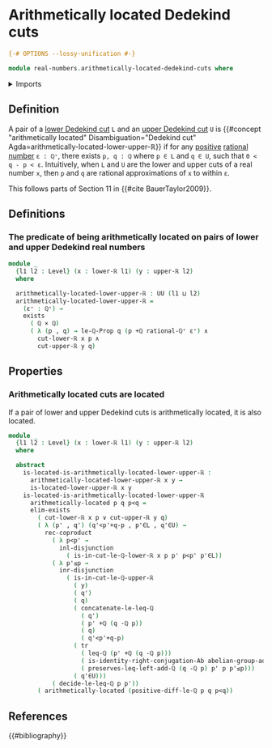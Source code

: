# Arithmetically located Dedekind cuts

```agda
{-# OPTIONS --lossy-unification #-}

module real-numbers.arithmetically-located-dedekind-cuts where
```

<details><summary>Imports</summary>

```agda
open import elementary-number-theory.addition-rational-numbers
open import elementary-number-theory.additive-group-of-rational-numbers
open import elementary-number-theory.difference-rational-numbers
open import elementary-number-theory.inequality-rational-numbers
open import elementary-number-theory.positive-rational-numbers
open import elementary-number-theory.rational-numbers
open import elementary-number-theory.strict-inequality-rational-numbers

open import foundation.cartesian-product-types
open import foundation.conjunction
open import foundation.coproduct-types
open import foundation.dependent-pair-types
open import foundation.disjunction
open import foundation.existential-quantification
open import foundation.transport-along-identifications
open import foundation.universe-levels

open import group-theory.abelian-groups

open import real-numbers.dedekind-real-numbers
open import real-numbers.lower-dedekind-real-numbers
open import real-numbers.upper-dedekind-real-numbers
```

</details>

## Definition

A pair of a [lower Dedekind cut](real-numbers.lower-dedekind-real-numbers.md)
`L` and an [upper Dedekind cut](real-numbers.upper-dedekind-real-numbers.md) `U`
is
{{#concept "arithmetically located" Disambiguation="Dedekind cut" Agda=arithmetically-located-lower-upper-ℝ}}
if for any [positive](elementary-number-theory.positive-rational-numbers.md)
[rational number](elementary-number-theory.rational-numbers.md) `ε : ℚ⁺`, there
exists `p, q : ℚ` where `p ∈ L` and `q ∈ U`, such that `0 < q - p < ε`.
Intuitively, when `L` and `U` are the lower and upper cuts of a real number `x`,
then `p` and `q` are rational approximations of `x` to within `ε`.

This follows parts of Section 11 in {{#cite BauerTaylor2009}}.

## Definitions

### The predicate of being arithmetically located on pairs of lower and upper Dedekind real numbers

```agda
module _
  {l1 l2 : Level} (x : lower-ℝ l1) (y : upper-ℝ l2)
  where

  arithmetically-located-lower-upper-ℝ : UU (l1 ⊔ l2)
  arithmetically-located-lower-upper-ℝ =
    (ε⁺ : ℚ⁺) →
    exists
      ( ℚ × ℚ)
      ( λ (p , q) → le-ℚ-Prop q (p +ℚ rational-ℚ⁺ ε⁺) ∧
        cut-lower-ℝ x p ∧
        cut-upper-ℝ y q)
```

## Properties

### Arithmetically located cuts are located

If a pair of lower and upper Dedekind cuts is arithmetically located, it is also
located.

```agda
module _
  {l1 l2 : Level} (x : lower-ℝ l1) (y : upper-ℝ l2)
  where

  abstract
    is-located-is-arithmetically-located-lower-upper-ℝ :
      arithmetically-located-lower-upper-ℝ x y →
      is-located-lower-upper-ℝ x y
    is-located-is-arithmetically-located-lower-upper-ℝ
      arithmetically-located p q p<q =
      elim-exists
        ( cut-lower-ℝ x p ∨ cut-upper-ℝ y q)
        ( λ (p' , q') (q'<p'+q-p , p'∈L , q'∈U) →
          rec-coproduct
            ( λ p<p' →
              inl-disjunction
                ( is-in-cut-le-ℚ-lower-ℝ x p p' p<p' p'∈L))
            ( λ p'≤p →
              inr-disjunction
                ( is-in-cut-le-ℚ-upper-ℝ
                  ( y)
                  ( q')
                  ( q)
                  ( concatenate-le-leq-ℚ
                    ( q')
                    ( p' +ℚ (q -ℚ p))
                    ( q)
                    ( q'<p'+q-p)
                  ( tr
                    ( leq-ℚ (p' +ℚ (q -ℚ p)))
                    ( is-identity-right-conjugation-Ab abelian-group-add-ℚ p q)
                    ( preserves-leq-left-add-ℚ (q -ℚ p) p' p p'≤p)))
                  ( q'∈U)))
            ( decide-le-leq-ℚ p p'))
        ( arithmetically-located (positive-diff-le-ℚ p q p<q))
```

## References

{{#bibliography}}
